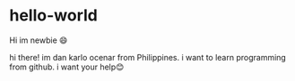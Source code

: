 # hello-world
Hi im newbie 😄

hi there! im dan karlo ocenar from Philippines. i want to learn programming from github. i want your help😊
